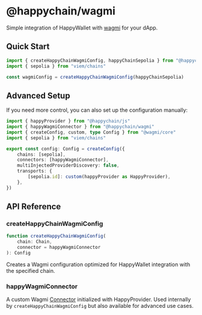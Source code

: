 # @happychain/wagmi

Simple integration of HappyWallet with [wagmi](https://wagmi.sh/) for your dApp.

## Quick Start

```ts
import { createHappyChainWagmiConfig, happyChainSepolia } from "@happychain/wagmi"
import { sepolia } from "viem/chains"

const wagmiConfig = createHappyChainWagmiConfig(happyChainSepolia)
```

## Advanced Setup

If you need more control, you can also set up the configuration manually:

```ts
import { happyProvider } from "@happychain/js"
import { happyWagmiConnector } from "@happychain/wagmi"
import { createConfig, custom, type Config } from "@wagmi/core"
import { sepolia } from "viem/chains"

export const config: Config = createConfig({
    chains: [sepolia],
    connectors: [happyWagmiConnector],
    multiInjectedProviderDiscovery: false,
    transports: {
        [sepolia.id]: custom(happyProvider as HappyProvider),
    },
})
```

## API Reference

### createHappyChainWagmiConfig

```ts
function createHappyChainWagmiConfig(
    chain: Chain, 
    connector = happyWagmiConnector
): Config
```

Creates a Wagmi configuration optimized for HappyWallet integration with the specified chain.

### happyWagmiConnector

A custom Wagmi [Connector](https://wagmi.sh/react/api/connectors/injected) initialized with HappyProvider. Used internally by `createHappyChainWagmiConfig` but also available for advanced use cases.
